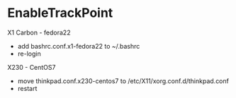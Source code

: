 # EnableTrackPoint

X1 Carbon - fedora22
 * add bashrc.conf.x1-fedora22 to ~/.bashrc
 * re-login

X230 - CentOS7
 * move thinkpad.conf.x230-centos7 to /etc/X11/xorg.conf.d/thinkpad.conf
 * restart
